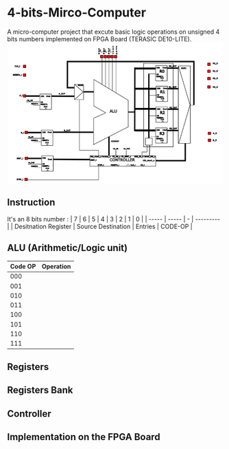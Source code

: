 # 4-bits-Mirco-Computer
A micro-computer project that excute basic logic operations on unsigned 4 bits numbers implemented on FPGA Board (TERASIC DE10-LITE).
![Computer Architecture](Project_Architecture.png)

## Instruction 

It's an 8 bits number : 
| 7 | 6 | 5 | 4 | 3 | 2 | 1 | 0 |
| ----- | ----- | - | --------- |
| Desitnation Register |  Source Destination | Entries | CODE-OP |



## ALU (Arithmetic/Logic unit)


| Code OP | Operation |
| ------------- | ------------- |
| 000  |   |
| 001  |   |
| 010  |   |
| 011  |   |
| 100  |   |
| 101  |   |
| 110  |   |
| 111  |   |


## Registers

## Registers Bank

## Controller

## Implementation on the FPGA Board